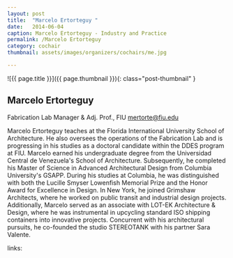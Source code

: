 ```yaml
---
layout: post
title:  "Marcelo Ertorteguy "
date:   2014-06-04
caption: Marcelo Ertorteguy - Industry and Practice
permalink: /Marcelo Ertorteguy
category: cochair
thumbnail: assets/images/organizers/cochairs/me.jpg

---
```

![{{ page.title }}]({{ page.thumbnail }}){: class="post-thumbnail" }

## Marcelo Ertorteguy
Fabrication Lab Manager & Adj. Prof., FIU
mertorte@fiu.edu

Marcelo Ertorteguy teaches at the Florida International University School of Architecture. He also oversees the operations of the Fabrication Lab and is progressing in his studies as a doctoral candidate within the DDES program at FIU. Marcelo earned his undergraduate degree from the Universidad Central de Venezuela's School of Architecture. Subsequently, he completed his Master of Science in Advanced Architectural Design from Columbia University's GSAPP. During his studies at Columbia, he was distinguished with both the Lucille Smyser Lowenfish Memorial Prize and the Honor Award for Excellence in Design. In New York, he joined Grimshaw Architects, where he worked on public transit and industrial design projects. Additionally, Marcelo served as an associate with LOT-EK Architecture & Design, where he was instrumental in upcycling standard ISO shipping containers into innovative projects. Concurrent with his architectural pursuits, he co-founded the studio STEREOTANK with his partner Sara Valente.

links:
